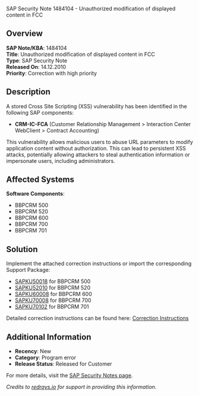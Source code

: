 SAP Security Note 1484104 - Unauthorized modification of displayed content in FCC

## Overview

**SAP Note/KBA**: 1484104  
**Title**: Unauthorized modification of displayed content in FCC  
**Type**: SAP Security Note  
**Released On**: 14.12.2010  
**Priority**: Correction with high priority

## Description

A stored Cross Site Scripting (XSS) vulnerability has been identified in the following SAP components:

- **CRM-IC-FCA** (Customer Relationship Management > Interaction Center WebClient > Contract Accounting)

This vulnerability allows malicious users to abuse URL parameters to modify application content without authorization. This can lead to persistent XSS attacks, potentially allowing attackers to steal authentication information or impersonate users, including administrators.

## Affected Systems

**Software Components**:

- BBPCRM 500
- BBPCRM 520
- BBPCRM 600
- BBPCRM 700
- BBPCRM 701

## Solution

Implement the attached correction instructions or import the corresponding Support Package:

- [SAPKU50018](https://me.sap.com/supportpackage/SAPKU50018) for BBPCRM 500
- [SAPKU52010](https://me.sap.com/supportpackage/SAPKU52010) for BBPCRM 520
- [SAPKU60008](https://me.sap.com/supportpackage/SAPKU60008) for BBPCRM 600
- [SAPKU70008](https://me.sap.com/supportpackage/SAPKU70008) for BBPCRM 700
- [SAPKU70102](https://me.sap.com/supportpackage/SAPKU70102) for BBPCRM 701

Detailed correction instructions can be found here: [Correction Instructions](https://me.sap.com/corrins/0001484104/63)

## Additional Information

- **Recency**: New
- **Category**: Program error
- **Release Status**: Released for Customer

For more details, visit the [SAP Security Notes page](https://me.sap.com/notes/0001484104).

*Credits to [redrays.io](https://redrays.io) for support in providing this information.*